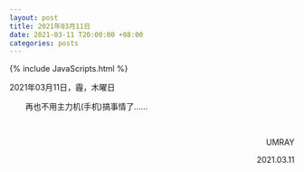 ```yaml
---
layout: post
title: 2021年03月11日
date: 2021-03-11 T20:00:00 +08:00
categories: posts
---
```


{% include JavaScripts.html %}

2021年03月11日，霾，木曜日  
  
&emsp;&emsp;再也不用主力机(手机)搞事情了……  

&emsp;&emsp;
<p align="right">UMRAY</p>
<p align="right">2021.03.11</p>
